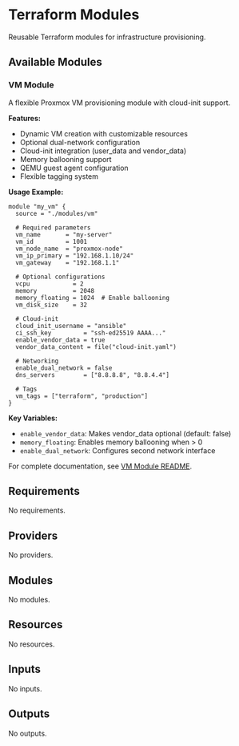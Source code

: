 # Terraform Modules

Reusable Terraform modules for infrastructure provisioning.

## Available Modules

### VM Module

A flexible Proxmox VM provisioning module with cloud-init support.

**Features:**

- Dynamic VM creation with customizable resources
- Optional dual-network configuration
- Cloud-init integration (user_data and vendor_data)
- Memory ballooning support
- QEMU guest agent configuration
- Flexible tagging system

**Usage Example:**

```hcl
module "my_vm" {
  source = "./modules/vm"

  # Required parameters
  vm_name       = "my-server"
  vm_id         = 1001
  vm_node_name  = "proxmox-node"
  vm_ip_primary = "192.168.1.10/24"
  vm_gateway    = "192.168.1.1"

  # Optional configurations
  vcpu            = 2
  memory          = 2048
  memory_floating = 1024  # Enable ballooning
  vm_disk_size    = 32

  # Cloud-init
  cloud_init_username = "ansible"
  ci_ssh_key         = "ssh-ed25519 AAAA..."
  enable_vendor_data = true
  vendor_data_content = file("cloud-init.yaml")

  # Networking
  enable_dual_network = false
  dns_servers        = ["8.8.8.8", "8.8.4.4"]

  # Tags
  vm_tags = ["terraform", "production"]
}
```

**Key Variables:**

- `enable_vendor_data`: Makes vendor_data optional (default: false)
- `memory_floating`: Enables memory ballooning when > 0
- `enable_dual_network`: Configures second network interface

For complete documentation, see [VM Module README](vm/README.md).

<!-- BEGIN_TF_DOCS -->
## Requirements

No requirements.

## Providers

No providers.

## Modules

No modules.

## Resources

No resources.

## Inputs

No inputs.

## Outputs

No outputs.
<!-- END_TF_DOCS -->
